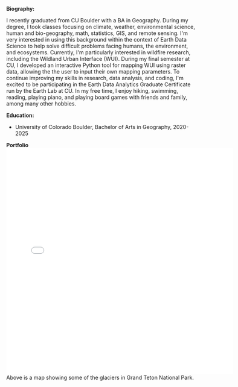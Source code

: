 **Biography:**  

I recently graduated from CU Boulder with a BA in Geography. During my degree, I took classes focusing on climate, weather, environmental science, human and bio-geography, math, statistics, GIS, and remote sensing. I'm very interested in using this background within the context of Earth Data Science to help solve difficult problems facing humans, the environment, and ecosystems. Currently, I'm particularly interested in wildfire research, including the Wildland Urban Interface (WUI). During my final semester at CU, I developed an interactive Python tool for mapping WUI using raster data, allowing the the user to input their own mapping parameters. To continue improving my skills in research, data analysis, and coding, I'm excited to be participating in the Earth Data Analytics Graduate Certificate run by the Earth Lab at CU. 
In my free time, I enjoy hiking, swimming, reading, playing piano, and playing board games with friends and family, among many other hobbies.

**Education:**
- University of Colorado Boulder, Bachelor of Arts in Geography, 2020-2025

**Portfolio**
<embed type="text/html" src="/img/glacier.html" width="600" height="600">
Above is a map showing some of the glaciers in Grand Teton National Park.
